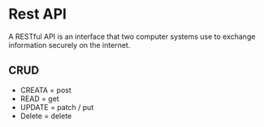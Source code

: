# Rest API

A RESTful API is an interface that two computer systems use to exchange information securely on the internet.

## CRUD

* CREATA = post
* READ = get
* UPDATE = patch / put
* Delete = delete
